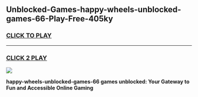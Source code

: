 
## Unblocked-Games-happy-wheels-unblocked-games-66-Play-Free-405ky
<h3>
<a href="https://premium76.site?title=happy-wheels-unblocked-games-66&ref=18A">CLICK TO PLAY</a></h3>
<hr>

<h3>
<a href="https://premium76.site?title=happy-wheels-unblocked-games-66&ref=18A">CLICK 2 PLAY</a>
  
</h3>

<a href="https://premium76.site?title=happy-wheels-unblocked-games-66&ref=18A"><img src="https://clearcache.store/games.png"></a>


**happy-wheels-unblocked-games-66 games unblocked: Your Gateway to Fun and Accessible Online Gaming**
